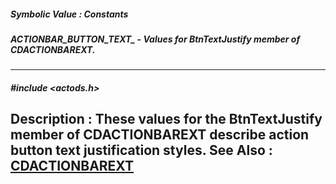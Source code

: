 ##### Symbolic Value : Constants
##### ACTIONBAR_BUTTON_TEXT_ - Values for BtnTextJustify member of CDACTIONBAREXT.
---
##### #include <actods.h>
**Description :**
These values for the BtnTextJustify member of CDACTIONBAREXT describe action 
button text justification styles. 
**See Also :**
[CDACTIONBAREXT](D:/md_files/CDACTIONBAREXT.md)
---
